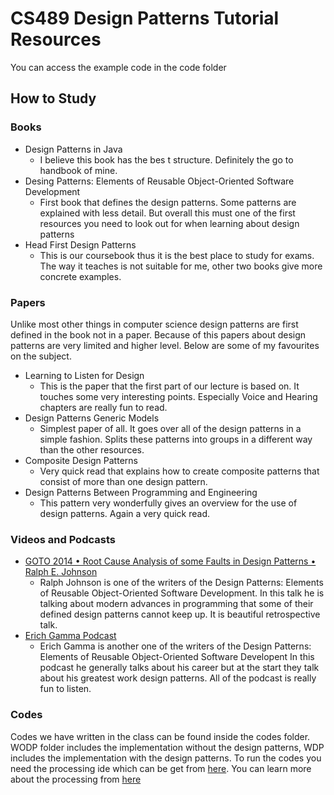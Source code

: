 # CS489 Design Patterns Tutorial Resources
You can access the example code in the code folder

## How to Study
### Books 
- Design Patterns in Java
  - I believe this book has the bes t structure. Definitely the go to handbook of mine.
- Desing Patterns: Elements of Reusable Object-Oriented Software Development
  - First book that defines the design patterns. Some patterns are explained with less detail. But overall this must one of the first resources you need to look out for when learning about design patterns
- Head First Design Patterns
  - This is our coursebook thus it is the best place to study for exams. The way it teaches is not suitable for me, other two books give more concrete examples.
  
### Papers
Unlike most other things in computer science design patterns are first defined in the book not in a paper. Because of this papers about design patterns are very limited and higher level. Below are some of my favourites on the subject.
- Learning to  Listen for Design 
  - This is the paper that the first part of our lecture is based on. It touches some very interesting points. Especially Voice and Hearing chapters are really fun to read. 
- Design Patterns Generic Models
  - Simplest paper of all. It goes over all of the design patterns in a simple fashion. Splits these patterns into groups in a different way than the other resources.
- Composite Design Patterns
  - Very quick read that explains how to create composite patterns that consist of more than one design pattern.
- Design Patterns Between Programming and Engineering
  - This pattern very wonderfully gives an overview for the use of design patterns. Again a very quick read.
  
### Videos and Podcasts
- [GOTO 2014 • Root Cause Analysis of some Faults in Design Patterns • Ralph E. Johnson](https://www.youtube.com/watch?v=ImUcJctyUQ0)
  - Ralph Johnson is one of the writers of the Design Patterns: Elements of Reusable Object-Oriented Software Development. In this talk he is talking about modern advances in programming that some of their defined design patterns cannot keep up. It is beautiful retrospective talk.
- [Erich Gamma Podcast](https://www.youtube.com/watch?v=V8-KPJS2Bjw)
  - Erich Gamma is another one of the writers of the Design Patterns: Elements of Reusable Object-Oriented Software Developent  In this podcast he generally talks about his career but at the start they talk about his greatest work design patterns. All of the podcast is really fun to listen.
  
### Codes
Codes we have written in the class can be found inside the codes folder. WODP folder includes the implementation without the design patterns, WDP includes the implementation with the design patterns.
To run the codes you need the processing ide which can be get from [here](https://processing.org/download). You can learn more about the processing from [here](https://processing.org/tutorials/)
